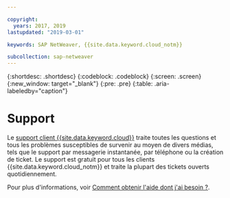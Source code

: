 ```yaml
---

copyright:
  years: 2017, 2019
lastupdated: "2019-03-01"

keywords: SAP NetWeaver, {{site.data.keyword.cloud_notm}}

subcollection: sap-netweaver
---
```


{:shortdesc: .shortdesc}
{:codeblock: .codeblock}
{:screen: .screen}
{:new_window: target="_blank"}
{:pre: .pre}
{:table: .aria-labeledby="caption"}

# Support

Le [support client {{site.data.keyword.cloud}}](/docs/get-support?topic=get-support-getting-customer-support#getting-customer-support) traite toutes les questions et tous les problèmes susceptibles de survenir au moyen de divers médias, tels que le support par messagerie instantanée, par téléphone ou la création de ticket. Le support est gratuit pour tous les clients {{site.data.keyword.cloud_notm}} et traite la plupart des tickets ouverts quotidiennement.

Pour plus d'informations, voir [Comment obtenir l'aide dont j'ai besoin ?](/docs/get-support?topic=get-support-getting-customer-support#getting-customer-support).
